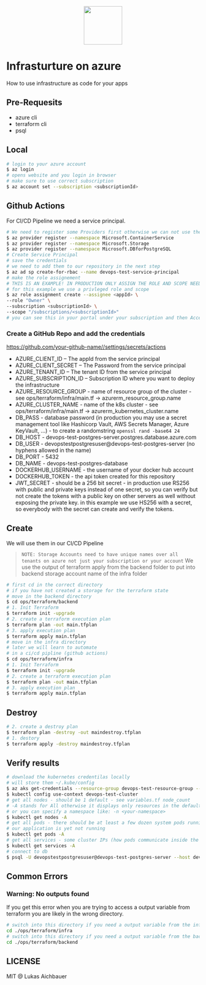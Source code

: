 <p align="center">
  <a href="https://devopscycle.com">
    <img target="_blank" height="100" src="http://devopscycle.com/wp-content/uploads/sites/4/2023/10/DevOps-Cycle-Logo-Long.png" />
  </a>
</p>

# Infrasturture on azure

How to use infrastructure as code for your apps

## Pre-Requesits

* azure cli
* terraform cli
* psql

## Local

```sh
# login to your azure account
$ az login
# opens website and you login in browser
# make sure to use correct subscription
$ az account set --subscription <subscriptionId>
```

## Github Actions

For CI/CD Pipeline we need a service principal.

```sh
# We need to register some Providers first otherwise we can not use them
$ az provider register --namespace Microsoft.ContainerService
$ az provider register --namespace Microsoft.Storage
$ az provider register --namespace Microsoft.DBforPostgreSQL
# Create Service Principal
# save the credentials
# we need to add them to our repository in the next step
$ az ad sp create-for-rbac --name devops-test-service-principal
# make the role assignement
# THIS IS AN EXAMPLE! IN PRODUCTION ONLY ASSIGN THE ROLE AND SCOPE NEEDED FOR THIS SERVICE PRINCIPAL!
# for this example we use a privleged role and scope
$ az role assignment create --assignee <appId> \
--role "Owner" \
--subscription <subscriptionId> \
--scope "/subscriptions/<subscriptionId>"
# you can see this in your portal under your subscription and then Access Controll IAM
```

### Create a GitHub Repo and add the credentials

[https://github.com/your-github-name/<your-repo-name>/settings/secrets/actions](https://github.com/<your-github-name>/<your-repo-name>/settings/secrets/actions)

* AZURE_CLIENT_ID – The appId from the service principal
* AZURE_CLIENT_SECRET – The Password from the service principal
* AZURE_TENANT_ID – The tenant ID from the service principal
* AZURE_SUBSCRIPTION_ID – Subscription ID where you want to deploy the infrastructure
* AZURE_RESOURCE_GROUP - name of resource group of the cluster - see ops/terraform/infra/main.tf -> azurerm_resource_group.name
* AZURE_CLUSTER_NAME - name of the k8s cluster - see ops/terraform/infra/main.tf -> azurerm_kubernetes_cluster.name
* DB_PASS - database password (in production you may use a secret management tool like Hashicorp Vault, AWS Secrets Manager, Azure KeyVault, ...) - to create a randomstring `openssl rand -base64 24`
* DB_HOST - devops-test-postgres-server.postgres.database.azure.com
* DB_USER - devopstestpostgresuser@devops-test-postgres-server (no hyphens allowed in the name)
* DB_PORT - 5432
* DB_NAME - devops-test-postgres-database
* DOCKERHUB_USERNAME - the username of your docker hub account
* DOCKERHUB_TOKEN - the api token created for this repository
* JWT_SECRET - should be a 256 bit secret - in production use RS256 with public and private keys instead of one secret, so you can verify but not create the tokens with a public key on other servers as well without exposing the private key. in this example we use HS256 with a secret, so everybody with the secret can create and verify the tokens.

## Create

We will use them in our CI/CD Pipeline

> `NOTE: Storage Accounts need to have unique names over all tenants on azure not just your subscription or your account` We use the output of terraform apply from the backend folder to put into backend storage account name of the infra folder

```sh
# first cd in the correct directory
# if you have not created a storage for the terraform state
# move in the backend directory
$ cd ops/terraform/backend
# 1. Init Terraform
$ terraform init -upgrade
# 2. create a terraform execution plan
$ terraform plan -out main.tfplan
# 3. apply execution plan
$ terraform apply main.tfplan
# move in the infra directory
# later we will learn to automate
# in a ci/cd pipline (github actions)
$ cd ops/terraform/infra
# 1. Init Terraform
$ terraform init -upgrade
# 2. create a terraform execution plan
$ terraform plan -out main.tfplan
# 3. apply execution plan
$ terraform apply main.tfplan
```

## Destroy
```sh
# 2. create a destroy plan
$ terraform plan -destroy -out maindestroy.tfplan
# 1. destory
$ terraform apply -destroy maindestroy.tfplan
```

## Verify results

```sh
# download the kubernetes credentilas locally
# will store them ~/.kube/config
$ az aks get-credentials --resource-group devops-test-resource-group --name devops-test-cluster
$ kubectl config use-context devops-test-cluster
# get all nodes - should be 1 default - see variables.tf node_count
# -A stands for All otherwise it displays only resources in the default namespace
# or you can specify a namespace like: -n <your-namespace>
$ kubectl get nodes -A
# get all pods - there should be at least a few dozen system pods running right now
# our application is yet not running
$ kubectl get pods -A
# get all services - some cluster IPs (how pods communicate inside the cluster)
$ kubectl get services -A
# connect to db
$ psql -U devopstestpostgresuser@devops-test-postgres-server --host devops-test-postgres-server.postgres.database.azure.com --db devops-test-postgres-database
```

## Common Errors

### Warning: No outputs found

If you get this error when you are trying to access a output variable from terraform you are likely in the wrong directory.

```sh
# switch into this directory if you need a output variable from the infra code
cd ./ops/terraform/infra
# switch into this directory if you need a output variable from the backend
cd ./ops/terraform/backend
```

## LICENSE

MIT @ Lukas Aichbauer
